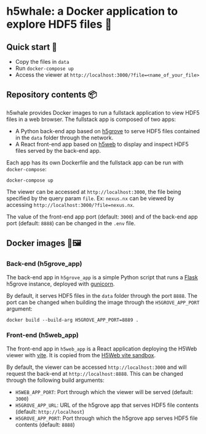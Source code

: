 # h5whale: a Docker application to explore HDF5 files 🐳

## Quick start 🚀

- Copy the files in `data`
- Run `docker-compose up`
- Access the viewer at `http://localhost:3000/?file=<name_of_your_file>`

## Repository contents 📦

h5whale provides Docker images to run a fullstack application to view HDF5 files in a web browser. The fullstack app is composed of two apps:

- A Python back-end app based on [h5grove](https://github.com/silx-kit/h5grove) to serve HDF5 files contained in the `data` folder through the network.
- A React front-end app based on [h5web](https://github.com/silx-kit/h5web) to display and inspect HDF5 files served by the back-end app.

Each app has its own Dockerfile and the fullstack app can be run with `docker-compose`:

```
docker-compose up
```

The viewer can be accessed at `http://localhost:3000`, the file being specified by the query param `file`. Ex: `nexus.nx` can be viewed by accessing `http://localhost:3000/?file=nexus.nx`.

The value of the front-end app port (default: `3000`) and of the back-end app port (default: `8888`) can be changed in the `.env` file.

## Docker images 🐋🖼️

### Back-end (h5grove_app)

The back-end app in `h5grove_app` is a simple Python script that runs a [Flask](https://flask.palletsprojects.com/) h5grove instance, deployed with [gunicorn](https://gunicorn.org/).

By default, it serves HDF5 files in the `data` folder through the port `8888`. The port can be changed when building the image through the `H5GROVE_APP_PORT` argument:

```
docker build --build-arg H5GROVE_APP_PORT=8889 .
```

### Front-end (h5web_app)

The front-end app in `h5web_app` is a React application deploying the H5Web viewer with [vite](https://vitejs.dev/). It is copied from the [H5Web vite sandbox](https://codesandbox.io/s/h5webapp-vite-5c204).

By default, the viewer can be accessed `http://localhost:3000` and will request the back-end at `http://localhost:8888`. This can be changed through the following build arguments:

- `H5WEB_APP_PORT`: Port through which the viewer will be served (default: `3000`)
- `H5GROVE_APP_URL`: URL of the h5grove app that serves HDF5 file contents (default: `http://localhost`)
- `H5GROVE_APP_PORT`: Port through which the h5grove app serves HDF5 file contents (default: `8888`)
